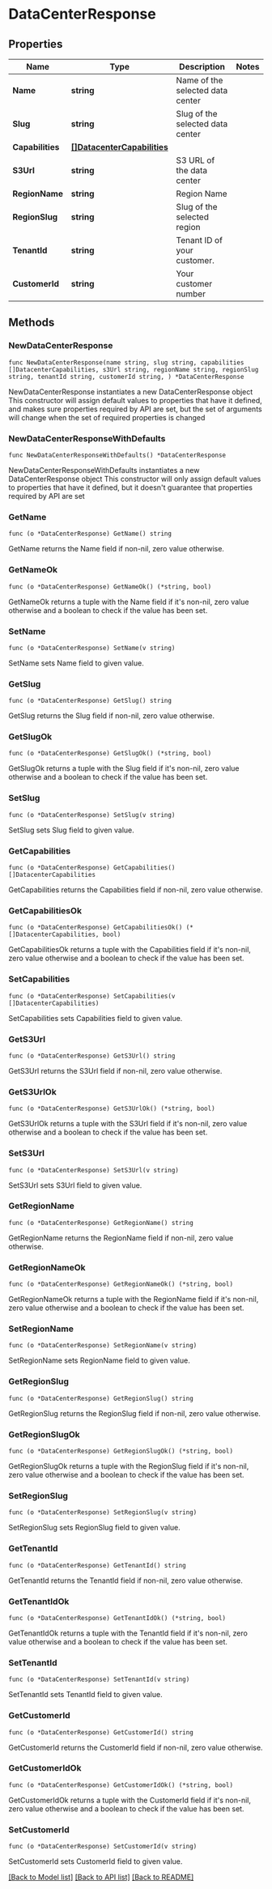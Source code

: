 # DataCenterResponse

## Properties

Name | Type | Description | Notes
------------ | ------------- | ------------- | -------------
**Name** | **string** | Name of the selected data center | 
**Slug** | **string** | Slug of the selected data center | 
**Capabilities** | [**[]DatacenterCapabilities**](DatacenterCapabilities.md) |  | 
**S3Url** | **string** | S3 URL of the data center | 
**RegionName** | **string** | Region Name | 
**RegionSlug** | **string** | Slug of the selected region | 
**TenantId** | **string** | Tenant ID of your customer. | 
**CustomerId** | **string** | Your customer number | 

## Methods

### NewDataCenterResponse

`func NewDataCenterResponse(name string, slug string, capabilities []DatacenterCapabilities, s3Url string, regionName string, regionSlug string, tenantId string, customerId string, ) *DataCenterResponse`

NewDataCenterResponse instantiates a new DataCenterResponse object
This constructor will assign default values to properties that have it defined,
and makes sure properties required by API are set, but the set of arguments
will change when the set of required properties is changed

### NewDataCenterResponseWithDefaults

`func NewDataCenterResponseWithDefaults() *DataCenterResponse`

NewDataCenterResponseWithDefaults instantiates a new DataCenterResponse object
This constructor will only assign default values to properties that have it defined,
but it doesn't guarantee that properties required by API are set

### GetName

`func (o *DataCenterResponse) GetName() string`

GetName returns the Name field if non-nil, zero value otherwise.

### GetNameOk

`func (o *DataCenterResponse) GetNameOk() (*string, bool)`

GetNameOk returns a tuple with the Name field if it's non-nil, zero value otherwise
and a boolean to check if the value has been set.

### SetName

`func (o *DataCenterResponse) SetName(v string)`

SetName sets Name field to given value.


### GetSlug

`func (o *DataCenterResponse) GetSlug() string`

GetSlug returns the Slug field if non-nil, zero value otherwise.

### GetSlugOk

`func (o *DataCenterResponse) GetSlugOk() (*string, bool)`

GetSlugOk returns a tuple with the Slug field if it's non-nil, zero value otherwise
and a boolean to check if the value has been set.

### SetSlug

`func (o *DataCenterResponse) SetSlug(v string)`

SetSlug sets Slug field to given value.


### GetCapabilities

`func (o *DataCenterResponse) GetCapabilities() []DatacenterCapabilities`

GetCapabilities returns the Capabilities field if non-nil, zero value otherwise.

### GetCapabilitiesOk

`func (o *DataCenterResponse) GetCapabilitiesOk() (*[]DatacenterCapabilities, bool)`

GetCapabilitiesOk returns a tuple with the Capabilities field if it's non-nil, zero value otherwise
and a boolean to check if the value has been set.

### SetCapabilities

`func (o *DataCenterResponse) SetCapabilities(v []DatacenterCapabilities)`

SetCapabilities sets Capabilities field to given value.


### GetS3Url

`func (o *DataCenterResponse) GetS3Url() string`

GetS3Url returns the S3Url field if non-nil, zero value otherwise.

### GetS3UrlOk

`func (o *DataCenterResponse) GetS3UrlOk() (*string, bool)`

GetS3UrlOk returns a tuple with the S3Url field if it's non-nil, zero value otherwise
and a boolean to check if the value has been set.

### SetS3Url

`func (o *DataCenterResponse) SetS3Url(v string)`

SetS3Url sets S3Url field to given value.


### GetRegionName

`func (o *DataCenterResponse) GetRegionName() string`

GetRegionName returns the RegionName field if non-nil, zero value otherwise.

### GetRegionNameOk

`func (o *DataCenterResponse) GetRegionNameOk() (*string, bool)`

GetRegionNameOk returns a tuple with the RegionName field if it's non-nil, zero value otherwise
and a boolean to check if the value has been set.

### SetRegionName

`func (o *DataCenterResponse) SetRegionName(v string)`

SetRegionName sets RegionName field to given value.


### GetRegionSlug

`func (o *DataCenterResponse) GetRegionSlug() string`

GetRegionSlug returns the RegionSlug field if non-nil, zero value otherwise.

### GetRegionSlugOk

`func (o *DataCenterResponse) GetRegionSlugOk() (*string, bool)`

GetRegionSlugOk returns a tuple with the RegionSlug field if it's non-nil, zero value otherwise
and a boolean to check if the value has been set.

### SetRegionSlug

`func (o *DataCenterResponse) SetRegionSlug(v string)`

SetRegionSlug sets RegionSlug field to given value.


### GetTenantId

`func (o *DataCenterResponse) GetTenantId() string`

GetTenantId returns the TenantId field if non-nil, zero value otherwise.

### GetTenantIdOk

`func (o *DataCenterResponse) GetTenantIdOk() (*string, bool)`

GetTenantIdOk returns a tuple with the TenantId field if it's non-nil, zero value otherwise
and a boolean to check if the value has been set.

### SetTenantId

`func (o *DataCenterResponse) SetTenantId(v string)`

SetTenantId sets TenantId field to given value.


### GetCustomerId

`func (o *DataCenterResponse) GetCustomerId() string`

GetCustomerId returns the CustomerId field if non-nil, zero value otherwise.

### GetCustomerIdOk

`func (o *DataCenterResponse) GetCustomerIdOk() (*string, bool)`

GetCustomerIdOk returns a tuple with the CustomerId field if it's non-nil, zero value otherwise
and a boolean to check if the value has been set.

### SetCustomerId

`func (o *DataCenterResponse) SetCustomerId(v string)`

SetCustomerId sets CustomerId field to given value.



[[Back to Model list]](../README.md#documentation-for-models) [[Back to API list]](../README.md#documentation-for-api-endpoints) [[Back to README]](../README.md)


